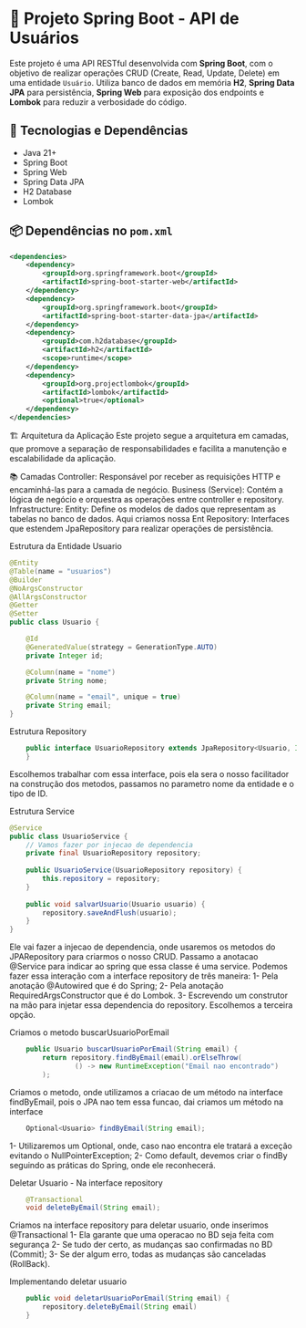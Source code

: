 # 🧩 Projeto Spring Boot - API de Usuários

Este projeto é uma API RESTful desenvolvida com **Spring Boot**, com o objetivo de realizar operações CRUD (Create, Read, Update, Delete) em uma entidade `Usuário`. Utiliza banco de dados em memória **H2**, **Spring Data JPA** para persistência, **Spring Web** para exposição dos endpoints e **Lombok** para reduzir a verbosidade do código.

## 🚀 Tecnologias e Dependências

- Java 21+
- Spring Boot
- Spring Web
- Spring Data JPA
- H2 Database
- Lombok

## 📦 Dependências no `pom.xml`

```xml
<dependencies>
    <dependency>
        <groupId>org.springframework.boot</groupId>
        <artifactId>spring-boot-starter-web</artifactId>
    </dependency>
    <dependency>
        <groupId>org.springframework.boot</groupId>
        <artifactId>spring-boot-starter-data-jpa</artifactId>
    </dependency>
    <dependency>
        <groupId>com.h2database</groupId>
        <artifactId>h2</artifactId>
        <scope>runtime</scope>
    </dependency>
    <dependency>
        <groupId>org.projectlombok</groupId>
        <artifactId>lombok</artifactId>
        <optional>true</optional>
    </dependency>
</dependencies>
```

🏗️ Arquitetura da Aplicação
Este projeto segue a arquitetura em camadas, que promove a separação de responsabilidades e facilita a manutenção e escalabilidade da aplicação.

📚 Camadas
Controller: Responsável por receber as requisições HTTP e encaminhá-las para a camada de negócio.
Business (Service): Contém a lógica de negócio e orquestra as operações entre controller e repository.
Infrastructure:
    Entity: Define os modelos de dados que representam as tabelas no banco de dados. Aqui criamos nossa Ent
    Repository: Interfaces que estendem JpaRepository para realizar operações de persistência.

Estrutura da Entidade Usuario
```java
@Entity
@Table(name = "usuarios")
@Builder
@NoArgsConstructor
@AllArgsConstructor
@Getter
@Setter
public class Usuario {

    @Id
    @GeneratedValue(strategy = GenerationType.AUTO)
    private Integer id;

    @Column(name = "nome")
    private String nome;

    @Column(name = "email", unique = true)
    private String email;
}
``` 

Estrutura Repository
```java
    public interface UsuarioRepository extends JpaRepository<Usuario, Integer>{
    }
```
Escolhemos trabalhar com essa interface, pois ela sera o nosso facilitador na construção dos metodos, passamos no parametro nome da entidade e o tipo de ID.

Estrutura Service
```java
@Service
public class UsuarioService {
	// Vamos fazer por injecao de dependencia
	private final UsuarioRepository repository;
	
	public UsuarioService(UsuarioRepository repository) {
		this.repository = repository;
	}
	
	public void salvarUsuario(Usuario usuario) {
		repository.saveAndFlush(usuario);
	}
}
```
Ele vai fazer a injecao de dependencia, onde usaremos os metodos do JPARepository para criarmos o nosso CRUD. Passamo a anotacao @Service para indicar ao spring que essa classe é uma service.
Podemos fazer essa interação com a interface repository de três maneira:
1- Pela anotação @Autowired que é do Spring;
2- Pela anotação RequiredArgsConstructor que é do Lombok.
3- Escrevendo um construtor na mão para injetar essa dependencia do repository.
Escolhemos a terceira opção.


Criamos o metodo buscarUsuarioPorEmail
```java
	public Usuario buscarUsuarioPorEmail(String email) {
		return repository.findByEmail(email).orElseThrow(
				() -> new RuntimeException("Email nao encontrado")
		);
```
Criamos o metodo, onde utilizamos a criacao de um método na interface findByEmail, pois o JPA nao tem essa funcao, dai criamos um método na interface
```java
	Optional<Usuario> findByEmail(String email);
```
1- Utilizaremos um Optional, onde, caso nao encontra ele tratará a exceção evitando o NullPointerException;
2- Como default, devemos criar o findBy seguindo as práticas do Spring, onde ele reconhecerá.

Deletar Usuario - Na interface repository
```java
	@Transactional
	void deleteByEmail(String email);
```
Criamos na interface repository para deletar usuario, onde inserimos @Transactional
1- Ela garante que uma operacao no BD seja feita com segurança
2- Se tudo der certo, as mudanças sao confirmadas no BD (Commit);
3- Se der algum erro, todas as mudanças são canceladas (RollBack).

Implementando deletar usuario
```java
	public void deletarUsuarioPorEmail(String email) {
		repository.deleteByEmail(String email)
	}
```
